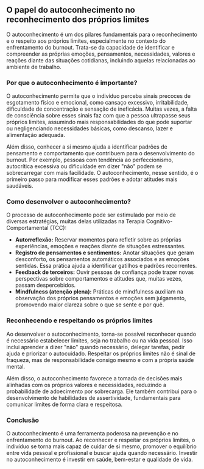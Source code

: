 
## O papel do autoconhecimento no reconhecimento dos próprios limites

O autoconhecimento é um dos pilares fundamentais para o reconhecimento e o respeito aos próprios limites, especialmente no contexto do enfrentamento do burnout. Trata-se da capacidade de identificar e compreender as próprias emoções, pensamentos, necessidades, valores e reações diante das situações cotidianas, incluindo aquelas relacionadas ao ambiente de trabalho.

### Por que o autoconhecimento é importante?

O autoconhecimento permite que o indivíduo perceba sinais precoces de esgotamento físico e emocional, como cansaço excessivo, irritabilidade, dificuldade de concentração e sensação de ineficácia. Muitas vezes, a falta de consciência sobre esses sinais faz com que a pessoa ultrapasse seus próprios limites, assumindo mais responsabilidades do que pode suportar ou negligenciando necessidades básicas, como descanso, lazer e alimentação adequada.

Além disso, conhecer a si mesmo ajuda a identificar padrões de pensamento e comportamento que contribuem para o desenvolvimento do burnout. Por exemplo, pessoas com tendência ao perfeccionismo, autocrítica excessiva ou dificuldade em dizer "não" podem se sobrecarregar com mais facilidade. O autoconhecimento, nesse sentido, é o primeiro passo para modificar esses padrões e adotar atitudes mais saudáveis.

### Como desenvolver o autoconhecimento?

O processo de autoconhecimento pode ser estimulado por meio de diversas estratégias, muitas delas utilizadas na Terapia Cognitivo-Comportamental (TCC):

- **Autorreflexão:** Reservar momentos para refletir sobre as próprias experiências, emoções e reações diante de situações estressantes.
- **Registro de pensamentos e sentimentos:** Anotar situações que geram desconforto, os pensamentos automáticos associados e as emoções sentidas. Essa prática ajuda a identificar gatilhos e padrões recorrentes.
- **Feedback de terceiros:** Ouvir pessoas de confiança pode trazer novas perspectivas sobre comportamentos e atitudes que, muitas vezes, passam despercebidos.
- **Mindfulness (atenção plena):** Práticas de mindfulness auxiliam na observação dos próprios pensamentos e emoções sem julgamento, promovendo maior clareza sobre o que se sente e por quê.

### Reconhecendo e respeitando os próprios limites

Ao desenvolver o autoconhecimento, torna-se possível reconhecer quando é necessário estabelecer limites, seja no trabalho ou na vida pessoal. Isso inclui aprender a dizer "não" quando necessário, delegar tarefas, pedir ajuda e priorizar o autocuidado. Respeitar os próprios limites não é sinal de fraqueza, mas de responsabilidade consigo mesmo e com a própria saúde mental.

Além disso, o autoconhecimento favorece a tomada de decisões mais alinhadas com os próprios valores e necessidades, reduzindo a probabilidade de adoecimento por sobrecarga. Ele também contribui para o desenvolvimento de habilidades de assertividade, fundamentais para comunicar limites de forma clara e respeitosa.

### Conclusão

O autoconhecimento é uma ferramenta poderosa na prevenção e no enfrentamento do burnout. Ao reconhecer e respeitar os próprios limites, o indivíduo se torna mais capaz de cuidar de si mesmo, promover o equilíbrio entre vida pessoal e profissional e buscar ajuda quando necessário. Investir no autoconhecimento é investir em saúde, bem-estar e qualidade de vida.
```
